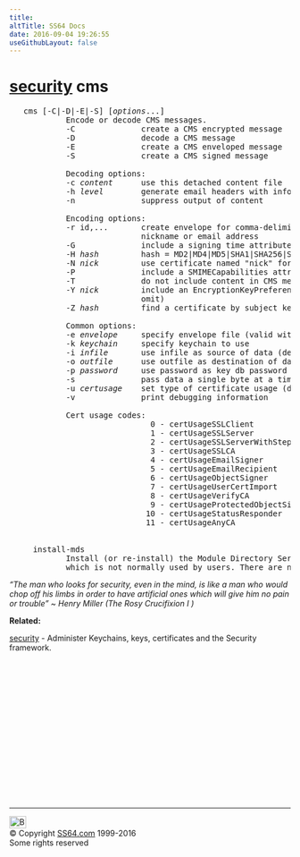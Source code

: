 ```yaml
---
title:
altTitle: SS64 Docs
date: 2016-09-04 19:26:55
useGithubLayout: false
---
```

<!-- #BeginLibraryItem "/Library/head_osx.lbi" --><!-- #EndLibraryItem --><h1><a href="security.html">security</a> cms </h1> 
<pre>   cms [-C|-D|-E|-S] [<i>options</i>...]
            Encode or decode CMS messages.
            -C              create a CMS encrypted message
            -D              decode a CMS message
            -E              create a CMS enveloped message
            -S              create a CMS signed message

            Decoding options:
            -c <i>content</i>      use this detached content file
            -h <i>level</i>        generate email headers with info about CMS message (output level &gt;= 0)
            -n              suppress output of content

            Encoding options:
            -r id,...       create envelope for comma-delimited list of recipients, where id can be a certificate
                            nickname or email address
            -G              include a signing time attribute
            -H <i>hash</i>         hash = MD2|MD4|MD5|SHA1|SHA256|SHA384|SHA512 (default: SHA1)
            -N <i>nick</i>         use certificate named "nick" for signing
            -P              include a SMIMECapabilities attribute
            -T              do not include content in CMS message
            -Y <i>nick</i>         include an EncryptionKeyPreference attribute with certificate (use "NONE" to
                            omit)
            -Z <i>hash</i>         find a certificate by subject key ID

            Common options:
            -e <i>envelope</i>     specify envelope file (valid with -D or -E)
            -k <i>keychain</i>     specify keychain to use
            -i <i>infile</i>       use infile as source of data (default: stdin)
            -o <i>outfile</i>      use outfile as destination of data (default: stdout)
            -p <i>password</i>     use password as key db password (default: prompt)
            -s              pass data a single byte at a time to CMS
            -u <i>certusage</i>    set type of certificate usage (default: certUsageEmailSigner)
            -v              print debugging information

            Cert usage codes:
                              0 - certUsageSSLClient
                              1 - certUsageSSLServer
                              2 - certUsageSSLServerWithStepUp
                              3 - certUsageSSLCA
                              4 - certUsageEmailSigner
                              5 - certUsageEmailRecipient
                              6 - certUsageObjectSigner
                              7 - certUsageUserCertImport
                              8 - certUsageVerifyCA
                              9 - certUsageProtectedObjectSigner
                             10 - certUsageStatusResponder
                             11 - certUsageAnyCA


     install-mds
            Install (or re-install) the Module Directory Services (MDS) database. This is a system tool
            which is not normally used by users. There are no options.</pre>
<p class="quote"><i>“The man who looks for security, even in the mind, is like a man who would chop off his limbs in order to have artificial ones which will give him no pain or trouble</i><i>” ~ Henry Miller (The Rosy Crucifixion I )</i></p>
<p><b>Related:</b></p>
<p><a href="security.html">security</a> - Administer Keychains, keys, certificates and the Security framework.</p><!-- #BeginLibraryItem "/Library/foot_osx.lbi" --><p>
<!-- OSX300 -->
<ins class="adsbygoogle" style="display:inline-block;width:300px;height:250px" data-ad-client="ca-pub-6140977852749469" data-ad-slot="1823340303"></ins>
<script>
(adsbygoogle = window.adsbygoogle || []).push({});
</script></p>
<hr>
<div id="bl" class="footer"><a href="security-cms.html#"><img src="../images/top.png" width="30" height="22" alt="Back to the Top"></a></div>
<div id="br" class="footer, tagline">© Copyright <a href="../index.html">SS64.com</a> 1999-2016<br>
Some rights reserved</div><!-- #EndLibraryItem -->
